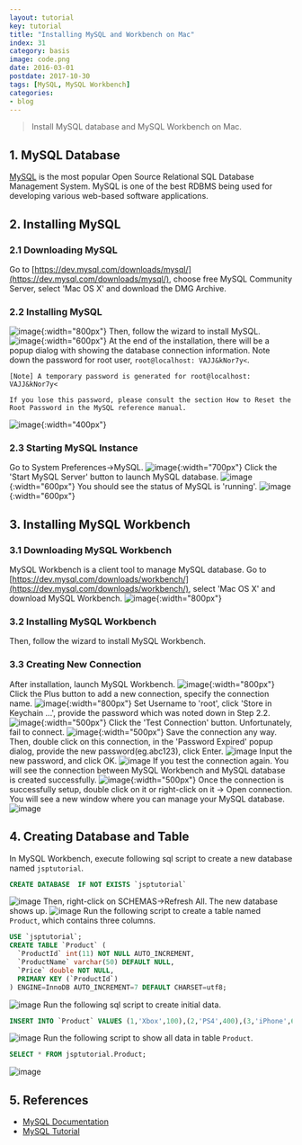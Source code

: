 ```yaml
---
layout: tutorial
key: tutorial
title: "Installing MySQL and Workbench on Mac"
index: 31
category: basis
image: code.png
date: 2016-03-01
postdate: 2017-10-30
tags: [MySQL, MySQL Workbench]
categories:
- blog
---
```


> Install MySQL database and MySQL Workbench on Mac.

## 1. MySQL Database
[MySQL](https://www.mysql.com/) is the most popular Open Source Relational SQL Database Management System. MySQL is one of the best RDBMS being used for developing various web-based software applications.
## 2. Installing MySQL
### 2.1 Downloading MySQL
Go to [https://dev.mysql.com/downloads/mysql/](https://dev.mysql.com/downloads/mysql/), choose free MySQL Community Server,  select 'Mac OS X' and download the DMG Archive.
### 2.2 Installing MySQL
![image](/public/tutorials/31/downloadmysql.png){:width="800px"}
Then, follow the wizard to install MySQL.
![image](/public/tutorials/31/installmysql.png){:width="600px"}
At the end of the installation, there will be a popup dialog with showing the database connection information. Note down the password for root user, `root@localhost: VAJJ&kNor7y<`.
```
[Note] A temporary password is generated for root@localhost: VAJJ&kNor7y<

If you lose this password, please consult the section How to Reset the Root Password in the MySQL reference manual.
```
![image](/public/tutorials/31/initialpassword.png){:width="400px"}  
### 2.3 Starting MySQL Instance
Go to System Preferences->MySQL.
![image](/public/tutorials/31/mysqlservice.png){:width="700px"}
Click the 'Start MySQL Server' button to launch MySQL database.
![image](/public/tutorials/31/mysqlstart.png){:width="600px"}
You should see the status of MySQL is 'running'.
![image](/public/tutorials/31/mysqlrunning.png){:width="600px"}

## 3. Installing MySQL Workbench
### 3.1 Downloading MySQL Workbench
MySQL Workbench is a client tool to manage MySQL database. Go to [https://dev.mysql.com/downloads/workbench/](https://dev.mysql.com/downloads/workbench/), select 'Mac OS X' and download MySQL Workbench.
![image](/public/tutorials/31/downloadworkbench.png){:width="800px"}
### 3.2 Installing MySQL Workbench
Then, follow the wizard to install MySQL Workbench.  
### 3.3 Creating New Connection
After installation, launch MySQL Workbench.
![image](/public/tutorials/31/mysqlworkbench.png){:width="800px"}
Click the Plus button to add a new connection, specify the connection name.
![image](/public/tutorials/31/addnewconnection.png){:width="800px"}
Set Username to 'root', click 'Store in Keychain ...', provide the password which was noted down in Step 2.2.
![image](/public/tutorials/31/password.png){:width="500px"}
Click the 'Test Connection' button. Unfortunately, fail to connect.
![image](/public/tutorials/31/failconnect.png){:width="500px"}
Save the connection any way. Then, double click on this connection, in the 'Password Expired' popup dialog, provide the new password(eg.abc123), click Enter.
![image](/public/tutorials/31/resetpassword.png)
Input the new password, and click OK.
![image](/public/tutorials/31/newpassword.png)
If you test the connection again. You will see the connection between MySQL Workbench and MySQL database is created successfully.
![image](/public/tutorials/31/testconnection.png){:width="500px"}
Once the connection is successfully setup, double click on it or right-click on it -> Open connection. You will see a new window where you can manage your MySQL database.
![image](/public/tutorials/31/workbenchconnected.png)

## 4. Creating Database and Table
In MySQL Workbench, execute following sql script to create a new database named `jsptutorial`.
```sql
CREATE DATABASE  IF NOT EXISTS `jsptutorial`
```
![image](/public/tutorials/31/createdb.png)
Then, right-click on SCHEMAS->Refresh All. The new database shows up.
![image](/public/tutorials/31/refreshdb.png)
Run the following script to create a table named `Product`, which contains three columns.
```sql
USE `jsptutorial`;
CREATE TABLE `Product` (
  `ProductId` int(11) NOT NULL AUTO_INCREMENT,
  `ProductName` varchar(50) DEFAULT NULL,
  `Price` double NOT NULL,
  PRIMARY KEY (`ProductId`)
) ENGINE=InnoDB AUTO_INCREMENT=7 DEFAULT CHARSET=utf8;
```
![image](/public/tutorials/31/createtable.png)
Run the following sql script to create initial data.
```sql
INSERT INTO `Product` VALUES (1,'Xbox',100),(2,'PS4',400),(3,'iPhone',699);
```
![image](/public/tutorials/31/createdata.png)
Run the following script to show all data in table `Product`.
```sql
SELECT * FROM jsptutorial.Product;
```
![image](/public/tutorials/31/showdata.png)

## 5. References
* [MySQL Documentation](https://dev.mysql.com/doc/refman/8.0/en/)
* [MySQL Tutorial](https://www.tutorialspoint.com/mysql/)
